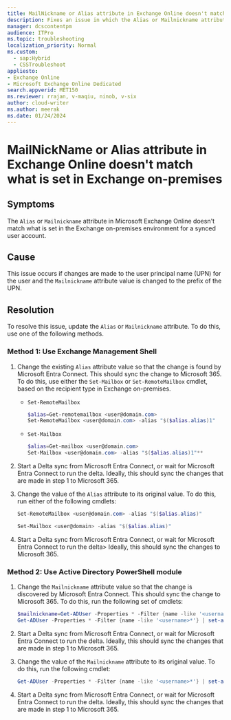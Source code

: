 ```yaml
---
title: MailNickname or Alias attribute in Exchange Online doesn't match Exchange on-premises settings
description: Fixes an issue in which the Alias or Mailnickname attribute in Exchange Online doesn't match what's set in the on-premises environment for a synced user account.
manager: dcscontentpm
audience: ITPro
ms.topic: troubleshooting
localization_priority: Normal
ms.custom: 
  - sap:Hybrid
  - CSSTroubleshoot
appliesto:
- Exchange Online
- Microsoft Exchange Online Dedicated
search.appverid: MET150
ms.reviewer: rrajan, v-maqiu, ninob, v-six
author: cloud-writer
ms.author: meerak
ms.date: 01/24/2024
---
```

# MailNickName or Alias attribute in Exchange Online doesn't match what is set in Exchange on-premises

## Symptoms

The `Alias` or `Mailnickname` attribute in Microsoft Exchange Online doesn't match what is set in the Exchange on-premises environment for a synced user account.

## Cause

This issue occurs if changes are made to the user principal name (UPN) for the user and the `Mailnickname` attribute value is changed to the prefix of the UPN.

## Resolution

To resolve this issue, update the `Alias` or `Mailnickname` attribute. To do this, use one of the following methods.

### Method 1: Use Exchange Management Shell

1. Change the existing `Alias` attribute value so that the change is found by Microsoft Entra Connect. This should sync the change to Microsoft 365. To do this, use either the `Set-Mailbox` or `Set-RemoteMailbox` cmdlet, based on the recipient type in Exchange on-premises.

      - `Set-RemoteMailbox`

          ```powershell
          $alias=Get-remotemailbox <user@domain.com>
          Set-RemoteMailbox <user@domain.com> -alias "$($alias.alias)1"
          ```

      - `Set-Mailbox`

          ```powershell
          $alias=Get-mailbox <user@domain.com>
          Set-Mailbox <user@domain.com> -alias "$($alias.alias)1"**
          ```
  
2. Start a Delta sync from Microsoft Entra Connect, or wait for Microsoft Entra Connect to run the delta. Ideally, this should sync the changes that are made in step 1 to Microsoft 365.
3. Change the value of the `Alias` attribute to its original value. To do this, run either of the following cmdlets:

      ```powershell
      Set-RemoteMailbox <user@domain.com> -alias "$($alias.alias)"
      ```

      ```powershell
      Set-Mailbox <user@domain> -alias "$($alias.alias)"
      ```  

4. Start a Delta sync from Microsoft Entra Connect, or wait for Microsoft Entra Connect to run the delta> Ideally, this should sync the changes to Microsoft 365.

### Method 2: Use Active Directory PowerShell module

1. Change the `Mailnickname` attribute value so that the change is discovered by Microsoft Entra Connect. This should sync the change to Microsoft 365. To do this, run the following set of cmdlets:

      ```powershell
      $mailnickname=Get-ADUser -Properties * -Filter {name -like '<username>*'}
      Get-ADUser -Properties * -Filter {name -like '<username>*'} | set-aduser -replace @{mailnickname="$($mailnickname.mailnickname)1"
      ```  

2. Start a Delta sync from Microsoft Entra Connect, or wait for Microsoft Entra Connect to run the delta. Ideally, this should sync the changes that are made in step 1 to Microsoft 365.
3. Change the value of the `Mailnickname` attribute to its original value. To do this, run the following cmdlet:

     ```powershell
     Get-ADUser -Properties * -Filter {name -like '<username>*'} | set-aduser -replace @{mailnickname="$($mailnickname.mailnickname)"
     ```  

4. Start a Delta sync from Microsoft Entra Connect, or wait for Microsoft Entra Connect to run the delta. Ideally, this should sync the changes that are made in step 1 to Microsoft 365.
